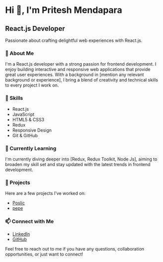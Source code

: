 # Hi 👋, I'm Pritesh Mendapara

## React.js Developer

Passionate about crafting delightful web experiences with React.js.

### 🚀 About Me

I'm a React.js developer with a strong passion for frontend development. I enjoy building interactive and responsive web applications that provide great user experiences. With a background in [mention any relevant background or experience], I bring a blend of creativity and technical skills to every project I work on.

### 💼 Skills

- React.js
- JavaScript
- HTML5 & CSS3
- Redux
- Responsive Design
- Git & GitHub

### 🌱 Currently Learning

I'm currently diving deeper into [Redux, Redux Toolkit, Node Js], aiming to broaden my skill set and stay updated with the latest trends in frontend development.

### 🔨 Projects

Here are a few projects I've worked on:

- [Poslic](http://demo.iroidsolutions.com:4004/)
- [pepe](http://demo.iroidsolutions.com:4074/)

### 📫 Connect with Me

- [LinkedIn](https://www.linkedin.com/in/pritesh-mendapara-4b841a244/)
- [GitHub](https://github.com/pritesh-mendapara)

Feel free to reach out to me if you have any questions, collaboration opportunities, or just want to connect!


